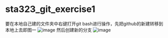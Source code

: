 # sta323_git_exercise1
要在本地自己建的文件夹中右键打开git bash进行操作，先把github的新建转移到本地上去即图一
![image](https://github.com/user-attachments/assets/7df89240-5f1b-4a33-aeb8-57e2a0a939ea)
然后创建新的分支
![image](https://github.com/user-attachments/assets/d8214ab4-efb8-4d21-ae78-d58b8b36adc3)

